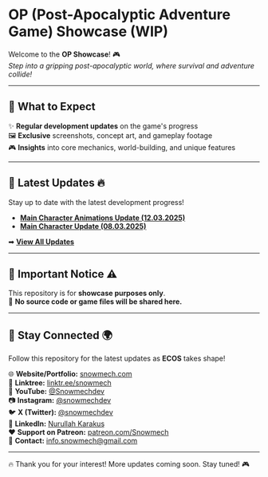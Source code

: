 # OP (Post-Apocalyptic Adventure Game) Showcase (WIP)

Welcome to the **OP Showcase**! 🎮  
*Step into a gripping post-apocalyptic world, where survival and adventure collide!*

---

## 🚀 What to Expect  
✨ **Regular development updates** on the game's progress  
🖼 **Exclusive** screenshots, concept art, and gameplay footage  
🎮 **Insights** into core mechanics, world-building, and unique features  

---

## 📢 Latest Updates 🔥  

Stay up to date with the latest development progress!  

- **[Main Character Animations Update (12.03.2025)](Updates/Animations/MainCharactersAnimations.md)**
- **[Main Character Update (08.03.2025)](Updates/Characters/MainCharacter.md)**  

➡ **[View All Updates](Updates/Update.md)**  

---

## 📌 Important Notice ⚠️  
This repository is for **showcase purposes only**.  
🚫 **No source code or game files will be shared here.**  

---

## 🔔 Stay Connected 🌍
Follow this repository for the latest updates as **ECOS** takes shape!

🌐 **Website/Portfolio:** [snowmech.com](https://snowmech.com/)  
📌 **Linktree:** [linktr.ee/snowmech](https://linktr.ee/snowmech)  
🎥 **YouTube:** [@Snowmechdev](https://www.youtube.com/@Snowmechdev)  
📷 **Instagram:** [@snowmechdev](https://www.instagram.com/snowmechdev/)  
🐦 **X (Twitter):** [@snowmechdev](https://twitter.com/snowmechdev)  
💼 **LinkedIn:** [Nurullah Karakuş](https://www.linkedin.com/in/nurullahkarakus/)  
❤️ **Support on Patreon:** [patreon.com/Snowmech](https://patreon.com/Snowmech)  
📧 **Contact:** info.snowmech@gmail.com

---

🔥 Thank you for your interest! More updates coming soon. Stay tuned! 🎮  
